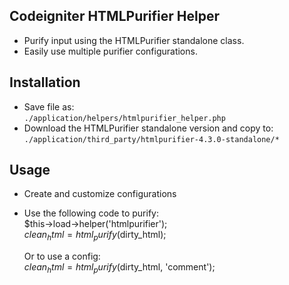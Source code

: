 Codeigniter HTMLPurifier Helper
-------------------------------
 - Purify input using the HTMLPurifier standalone class.
 - Easily use multiple purifier configurations.

Installation
------------
 - Save file as:  
   ```./application/helpers/htmlpurifier_helper.php```
 - Download the HTMLPurifier standalone version and copy to:  
   ```./application/third_party/htmlpurifier-4.3.0-standalone/*```

Usage
-----
 - Create and customize configurations
 - Use the following code to purify:  
    $this->load->helper('htmlpurifier');  
    $clean_html = html_purify($dirty_html);

   Or to use a config:  
    $clean_html = html_purify($dirty_html, 'comment');